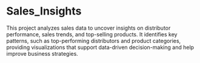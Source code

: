 # Sales_Insights
This project analyzes sales data to uncover insights on distributor performance, sales trends, and top-selling products. It identifies key patterns, such as top-performing distributors and product categories, providing visualizations that support data-driven decision-making and help improve business strategies.
